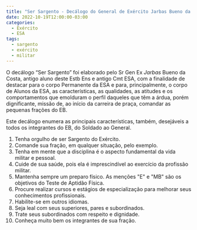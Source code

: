 ```yaml
---
title: "Ser Sargento - Decálogo do General de Exército Jarbas Bueno da Costa"
date: 2022-10-19T12:00:00-03:00
categories:
  - Exército
  - ESA
tags:
  - sargento
  - exército
  - militar
---
```

O decálogo “Ser Sargento” foi elaborado pelo Sr Gen Ex *Jarbas* Bueno da Costa, antigo aluno deste Estb Ens e antigo Cmt ESA, com a finalidade de destacar para o corpo Permanente da ESA e para,
principalmente, o corpo de Alunos da ESA, as características, as qualidades, as atitudes e os comportamentos que emolduram o perfil daqueles que têm a árdua, porém dignificante, missão de, ao
início da carreira de praça, comandar as pequenas frações do EB.

Este decálogo enumera as principais características, também, desejáveis a todos os integrantes do EB, do Soldado ao General.

1. Tenha orgulho de ser Sargento do Exército.
2. Comande sua fração, em qualquer situação, pelo exemplo.
3. Tenha em mente que a disciplina é o aspecto fundamental da vida militar e pessoal.
4. Cuide de sua saúde, pois ela é imprescindível ao exercício da profissão militar.
5. Mantenha sempre um preparo físico. As menções "E" e "MB" são os objetivos do Teste de Aptidão Física.
6. Procure realizar cursos e estágios de especialização para melhorar seus conhecimentos profissionais.
7. Habilite-se em outros idiomas.
8. Seja leal com seus superiores, pares e subordinados.
9. Trate seus subordinados com respeito e dignidade.
10. Conheça muito bem os integrantes de sua fração.
